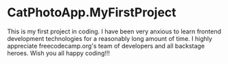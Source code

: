 # CatPhotoApp.MyFirstProject
This is my first project in coding. I have been very anxious to learn frontend development technologies for a reasonably long amount of time. I highly appreciate freecodecamp.org's team of developers and all backstage heroes. Wish you all happy coding!!!
